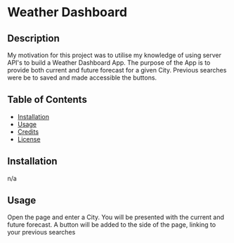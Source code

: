 # Weather Dashboard

## Description

My motivation for this project was to utilise my knowledge of using server API's to build a Weather Dashboard App. The purpose of the App is to provide both current and future forecast for a given City. Previous searches were be to saved and made accessible the buttons. 

## Table of Contents 

- [Installation](#installation)
- [Usage](#usage)
- [Credits](#credits)
- [License](#license)

## Installation

n/a

## Usage

Open the page and enter a City. You will be presented with the current and future forecast. A button will be added to the side of the page, linking to your previous searches

